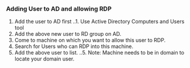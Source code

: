### Adding User to AD and allowing RDP

1. Add the user to AD first
..1. Use Active Directory Computers and Users tool
2. Add the above new user to RD group on AD.
3. Come to machine on which you want to allow this user to RDP.
4. Search for Users who can RDP into this machine.
5. Add the above user to list.
..5. Note: Machine needs to be in domain to locate your domain user.
